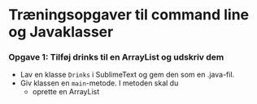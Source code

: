 # Træningsopgaver til command line og Javaklasser

### Opgave 1: Tilføj drinks til en ArrayList og udskriv dem
- Lav en klasse <code>Drinks</code> i SublimeText og gem den som en .java-fil.
- Giv klassen en <code>main</code>-metode. I metoden skal du
  - oprette en ArrayList<String>
